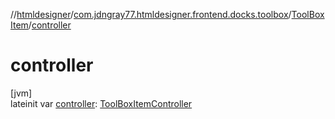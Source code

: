 //[htmldesigner](../../../index.md)/[com.jdngray77.htmldesigner.frontend.docks.toolbox](../index.md)/[ToolBoxItem](index.md)/[controller](controller.md)

# controller

[jvm]\
lateinit var [controller](controller.md): [ToolBoxItemController](../-tool-box-item-controller/index.md)
